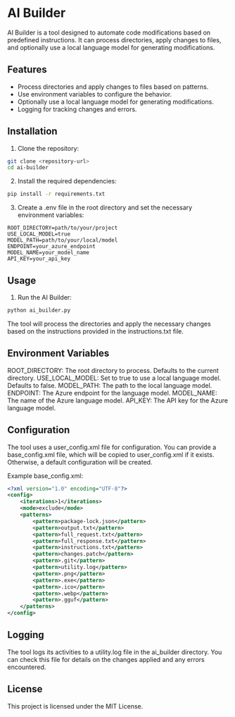 # AI Builder

AI Builder is a tool designed to automate code modifications based on predefined instructions. It can process directories, apply changes to files, and optionally use a local language model for generating modifications.

## Features

- Process directories and apply changes to files based on patterns.
- Use environment variables to configure the behavior.
- Optionally use a local language model for generating modifications.
- Logging for tracking changes and errors.

## Installation

1. Clone the repository:

```sh
git clone <repository-url>
cd ai-builder
```

2. Install the required dependencies:

```sh
pip install -r requirements.txt
```

3. Create a .env file in the root directory and set the necessary environment variables:

```
ROOT_DIRECTORY=path/to/your/project
USE_LOCAL_MODEL=true
MODEL_PATH=path/to/your/local/model
ENDPOINT=your_azure_endpoint
MODEL_NAME=your_model_name
API_KEY=your_api_key
```

## Usage

1. Run the AI Builder:

```sh
python ai_builder.py
```

The tool will process the directories and apply the necessary changes based on the instructions provided in the instructions.txt file.

## Environment Variables

ROOT_DIRECTORY: The root directory to process. Defaults to the current directory.
USE_LOCAL_MODEL: Set to true to use a local language model. Defaults to false.
MODEL_PATH: The path to the local language model.
ENDPOINT: The Azure endpoint for the language model.
MODEL_NAME: The name of the Azure language model.
API_KEY: The API key for the Azure language model.

## Configuration

The tool uses a user_config.xml file for configuration. You can provide a base_config.xml file, which will be copied to user_config.xml if it exists. Otherwise, a default configuration will be created.

Example base_config.xml:

```xml
<?xml version="1.0" encoding="UTF-8"?>
<config>
    <iterations>1</iterations>
    <mode>exclude</mode>
    <patterns>
        <pattern>package-lock.json</pattern>
        <pattern>output.txt</pattern>
        <pattern>full_request.txt</pattern>
        <pattern>full_response.txt</pattern>
        <pattern>instructions.txt</pattern>
        <pattern>changes.patch</pattern>
        <pattern>.git</pattern>
        <pattern>utility.log</pattern>
        <pattern>.png</pattern>
        <pattern>.exe</pattern>
        <pattern>.ico</pattern>
        <pattern>.webp</pattern>
        <pattern>.gguf</pattern>
    </patterns>
</config>
```

## Logging

The tool logs its activities to a utility.log file in the ai_builder directory. You can check this file for details on the changes applied and any errors encountered.

## License

This project is licensed under the MIT License.
